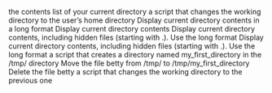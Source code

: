  the contents list of your current directory
 a script that changes the working directory to the user’s home directory
Display current directory contents in a long format
Display current directory contents
Display current directory contents, including hidden files (starting with .). Use the long format
Display current directory contents, including hidden files (starting with .). Use the long format
a script that creates a directory named my_first_directory in the /tmp/ directory
Move the file betty from /tmp/ to /tmp/my_first_directory
Delete the file betty
a script that changes the working directory to the previous one
